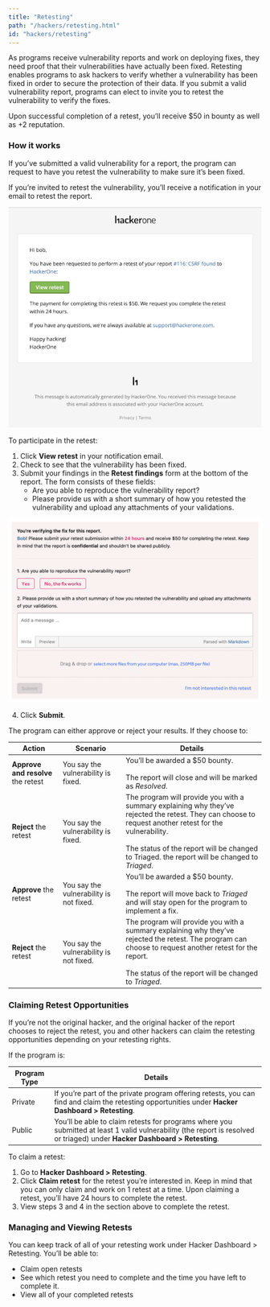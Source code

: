 ```yaml
---
title: "Retesting"
path: "/hackers/retesting.html"
id: "hackers/retesting"
---
```


As programs receive vulnerability reports and work on deploying fixes, they need proof that their vulnerabilities have actually been fixed. Retesting enables programs to ask hackers to verify whether a vulnerability has been fixed in order to secure the protection of their data. If you submit a valid vulnerability report, programs can elect to invite you to retest the vulnerability to verify the fixes.

Upon successful completion of a retest, you’ll receive $50 in bounty as well as +2 reputation.

### How it works

If you’ve submitted a valid vulnerability for a report, the program can request to have you retest the vulnerability to make sure it’s been fixed.

If you’re invited to retest the vulnerability, you’ll receive a notification in your email to retest the report.

![retest hacker invitation email](./images/retest-invitation-email.png)

To participate in the retest:

1. Click **View retest** in your notification email.
2. Check to see that the vulnerability has been fixed.
3. Submit your findings in the **Retest findings** form at the bottom of the report. The form consists of these fields:
     * Are you able to reproduce the vulnerability report?
     * Please provide us with a short summary of how you retested the vulnerability and upload any attachments of your validations.

![retest form](./images/retest-findings-form.png)

4. Click **Submit**.

The program can either approve or reject your results. If they choose to:

Action | Scenario | Details
------ | -------- | -------
**Approve and resolve** the retest | You say the vulnerability is fixed. | You’ll be awarded a $50 bounty. <br><br>The report will close and will be marked as *Resolved*.
**Reject** the retest | You say the vulnerability is fixed. | The program will provide you with a summary explaining why they’ve rejected the retest. They can choose to request another retest for the vulnerability. <br><br>The status of the report will be changed to Triaged. the report will be changed to *Triaged*.
**Approve** the retest | You say the vulnerability is not fixed. | You’ll be awarded a $50 bounty. <br><br>The report will move back to *Triaged* and will stay open for the program to implement a fix.
**Reject** the retest | You say the vulnerability is not fixed. | The program will provide you with a summary explaining why they’ve rejected the retest. The program can choose to request another retest for the report. <br><br>The status of the report will be changed to *Triaged*.

### Claiming Retest Opportunities
If you’re not the original hacker, and the original hacker of the report chooses to reject the retest, you and other hackers can claim the retesting opportunities depending on your retesting rights.

If the program is:

Program Type | Details
------------ | --------
Private | If you’re part of the private program offering retests, you can find and claim the retesting opportunities under **Hacker Dashboard > Retesting**.
Public | You’ll be able to claim retests for programs where you submitted at least 1 valid vulnerability (the report is resolved or triaged) under **Hacker Dashboard > Retesting**.

To claim a retest:
1. Go to **Hacker Dashboard > Retesting**.
2. Click **Claim retest** for the retest you’re interested in. Keep in mind that you can only claim and work on 1 retest at a time. Upon claiming a retest, you’ll have 24 hours to complete the retest.
3. View steps 3 and 4 in the section above to complete the retest.

### Managing and Viewing Retests
You can keep track of all of your retesting work under Hacker Dashboard > Retesting. You’ll be able to:
* Claim open retests
* See which retest you need to complete and the time you have left to complete it.
* View all of your completed retests
